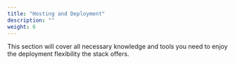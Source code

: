 ```yaml
---
title: "Hosting and Deployment"
description: ""
weight: 6
---
```


This section will cover all necessary knowledge and tools you need to enjoy the deployment flexibility the stack offers.
